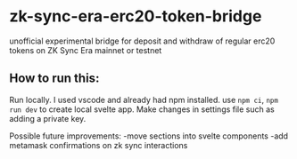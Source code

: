 # zk-sync-era-erc20-token-bridge
unofficial experimental bridge for deposit and withdraw of regular erc20 tokens on ZK Sync Era mainnet or testnet

## How to run this:
Run locally. I used vscode and already had npm installed.
use `npm ci`, `npm run dev` to create local svelte app. Make changes in settings file such as adding a private key.

Possible future improvements: 
-move sections into svelte components
-add metamask confirmations on zk sync interactions
